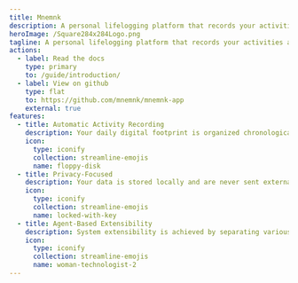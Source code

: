 ```yaml
---
title: Mnemnk
description: A personal lifelogging platform that records your activities and enhances them through a continuously running multi-agent system.
heroImage: /Square284x284Logo.png
tagline: A personal lifelogging platform that records your activities and enhances them through a continuously running multi-agent system.
actions:
  - label: Read the docs
    type: primary
    to: /guide/introduction/
  - label: View on github
    type: flat
    to: https://github.com/mnemnk/mnemnk-app
    external: true
features:
  - title: Automatic Activity Recording
    description: Your daily digital footprint is organized chronologically and can be reviewed alongside screenshots from that time
    icon:
      type: iconify
      collection: streamline-emojis
      name: floppy-disk
  - title: Privacy-Focused
    description: Your data is stored locally and are never sent externally unless you configure it otherwise
    icon:
      type: iconify
      collection: streamline-emojis
      name: locked-with-key
  - title: Agent-Based Extensibility
    description: System extensibility is achieved by separating various functions as agents
    icon:
      type: iconify
      collection: streamline-emojis
      name: woman-technologist-2
---
```

